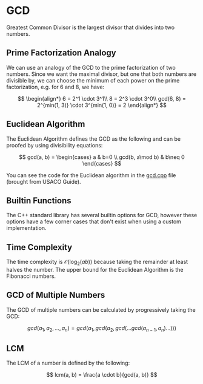 # GCD

Greatest Common Divisor is the largest divisor that divides into two numbers.

## Prime Factorization Analogy

We can use an analogy of the GCD to the prime factorization of two numbers. Since we want the maximal divisor, but one that both numbers are divisible by, we can choose the minimum of each power on the prime factorization, e.g. for 6 and 8, we have:

$$
\begin{align*}
6 = 2^1 \cdot 3^1\\
8 = 2^3 \cdot 3^0\\
gcd(6, 8) = 2^{min(1, 3)} \cdot 3^{min(1, 0)} = 2
\end{align*}
$$

## Euclidean Algorithm

The Euclidean Algorithm defines the GCD as the following and can be proofed by using divisibility equations:

$$
gcd(a, b) =
\begin{cases}
a & b=0 \\
gcd(b, a\mod b) & b\neq 0
\end{cases}
$$

You can see the code for the Euclidean algorithm in the [gcd.cpp](./gcd.cpp) file (brought from USACO Guide).

## Builtin Functions

The C++ standard library has several builtin options for GCD, however these options have a few corner cases that don't exist when using a custom implementation.

## Time Complexity

The time complexity is $\mathcal{O}(\log_2(ab))$ because taking the remainder at least halves the number. The upper bound for the Euclidean Algorithm is the Fibonacci numbers.

## GCD of Multiple Numbers

The GCD of multiple numbers can be calculated by progressively taking the GCD:

$$
gcd(a_1, a_2, ..., a_n) = gcd(a_1, gcd(a_2, gcd(...gcd(a_{n-1}, a_n)...)))
$$

## LCM

The LCM of a number is defined by the following:

$$
lcm(a, b) = \frac{a \cdot b}{gcd(a, b)}
$$
